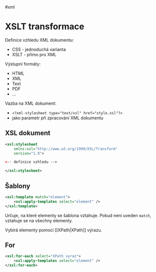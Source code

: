 #xml 
# XSLT transformace

Definice vzhledu XML dokumentu:
- CSS - jednoduchá varianta
- XSLT - přímo pro XML

Výstupní formáty:
- HTML
- XML
- Text
- PDF
- ...

Vazba na XML dokument:
- `<?xml-stylesheet type="text/xsl" href="style.xsl"?>`
- jako parametr při zpracování XML dokumentu

## XSL dokument

```xml
<xsl:stylesheet
    xmlns:xsl="http://www.w3.org/1999/XSL/Transform"
    version="1.0">

<-- definice vzhledu -->

</xsl:stylesheet>
```

## Šablony

```xml
<xsl:template match="element">
    <xsl:apply-templates select="element" />
</xsl:template>
```
Určuje, na které elementy se šablona vztahuje. Pokud není uveden `match`, vztahuje se na všechny elementy.

Vybírá elementy pomocí [[XPath|XPath]] výrazu.

## For

```xml
<xsl:for-each select="XPath vyraz">
    <xsl:apply-templates select="element" />
</xsl:for-each>
```

